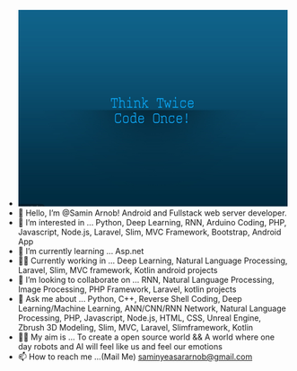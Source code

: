 - <img src="dp.jpg" width="1940" height="350">
- 👋 Hello, I’m @Samin Arnob! Android and Fullstack web server developer.
- 👀 I’m interested in ... Python, Deep Learning, RNN, Arduino Coding, PHP, Javascript, Node.js, Laravel, Slim, MVC Framework, Bootstrap, Android App 
- 🌱 I’m currently learning ... Asp.net
- 💪🏻 Currently working in ... Deep Learning, Natural Language Processing, Laravel, Slim, MVC framework, Kotlin android projects
- 💞️ I’m looking to collaborate on ... RNN, Natural Language Processing, Image Processing, PHP Framework, Laravel, kotlin projects
- 🤗 Ask me about ... Python, C++, Reverse Shell Coding, Deep Learning/Machine Learning, ANN/CNN/RNN Network, Natural Language Processing, PHP, Javascript, Node.js, HTML, CSS, Unreal Engine, Zbrush 3D Modeling, Slim, MVC, Laravel, Slimframework, Kotlin
- 👊🏼 My aim is ... To create a open source world && A world where one day robots and AI will feel like us and feel our emotions
- 📫 How to reach me ...(Mail Me) saminyeasararnob@gmail.com 


